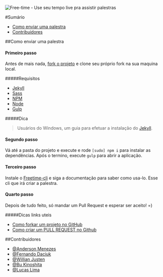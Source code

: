 ![Free-time - Use seu tempo live pra assistir palestras](http://free-time.github.io/assets/image/logo.png)

#Sumário

* [Como enviar uma palestra](#como-enviar-uma-palestra)
* [Contribuidores](#contribuidores)

##Como enviar uma palestra

#### Primeiro passo
Antes de mais nada, [fork o projeto](https://github.com/free-time/free-time.github.io) e clone seu próprio fork na sua maquina local.

#####Requisitos

- [Jekyll](http://jekyllrb.com/docs/installation/)
- [Sass](http://sass-lang.com/install)
- [NPM](https://docs.npmjs.com/getting-started/installing-node)
- [Node](https://nodejs.org/en/download/)
- [Gulp](https://docs.npmjs.com/getting-started/installing-node)

#####Dica

> Usuários do Windows, um guia para efetuar a instalação do [Jekyll](http://jekyll-windows.juthilo.com//).

#### Segundo passo
Vá até a pasta do projeto e execute e rode <code>[sudo] npm i</code> para instalar as dependências. Após o termino, execute <code>gulp</code> para abrir a aplicação.

#### Terceiro passo
Instale o [Freetime-cli](https://github.com/free-time/freetime-cli) e siga a documentação para saber como usa-lo. Esse cli que irá criar a palestra.

#### Quarto passo
Depois de tudo feito, só mandar um Pull Request e esperar ser aceito! =)

#####Dicas links uteis
- [Como forkar um projeto no GitHub](https://www.youtube.com/watch?v=BEZu577eQmM)
- [Como criar um PULL REQUEST no Github](https://www.youtube.com/watch?v=E8MPe6tCMo8)

##Contribuidores
- [@Anderson Menezes](https://github.com/andersonweb/)
- [@Fernando Daciuk](https://github.com/fdaciuk)
- [@Willian Justen](https://github.com/willianjusten/)
- [@Bu Kinoshita](https://github.com/BrunoKinoshita)
- [@Lucas Lima](https://github.com/Lucaslimay)
